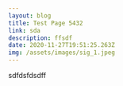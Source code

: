 ```yaml
---
layout: blog
title: Test Page 5432
link: sda
description: ffsdf
date: 2020-11-27T19:51:25.263Z
img: /assets/images/sig_1.jpeg
---
```

sdfdsfdsdff